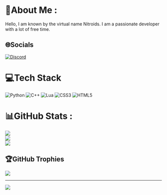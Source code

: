 # 💫About Me :
Hello, I am known by the virtual name Nitroids. I am a passionate developer with a lot of free time.

## 🌐Socials
[![Discord](https://img.shields.io/badge/Discord-%237289DA.svg?logo=discord&logoColor=white)](htttps://discord.gg/https://discord.com/users/827254107621425162) 

# 💻Tech Stack
![Python](https://img.shields.io/badge/python-3670A0?style=flat&logo=python&logoColor=ffdd54) ![C++](https://img.shields.io/badge/c++-%2300599C.svg?style=flat&logo=c%2B%2B&logoColor=white) ![Lua](https://img.shields.io/badge/lua-%232C2D72.svg?style=flat&logo=lua&logoColor=white) ![CSS3](https://img.shields.io/badge/css3-%231572B6.svg?style=flat&logo=css3&logoColor=white) ![HTML5](https://img.shields.io/badge/html5-%23E34F26.svg?style=flat&logo=html5&logoColor=white)
# 📊GitHub Stats :
![](https://github-readme-stats.vercel.app/api?username=iCyku&theme=tokyonight&hide_border=true&include_all_commits=false&count_private=true)<br/>
![](https://github-readme-streak-stats.herokuapp.com/?user=iCyku&theme=tokyonight&hide_border=true)<br/>
![](https://github-readme-stats.vercel.app/api/top-langs/?username=iCyku&theme=tokyonight&hide_border=true&include_all_commits=false&count_private=true&layout=compact)

## 🏆GitHub Trophies
![](https://github-trophies.vercel.app/?username=iCyku&theme=algolia&no-frame=false&no-bg=false&margin-w=4)

---
[![](https://visitcount.itsvg.in/api?id=iCyku&icon=0&color=1)](https://visitcount.itsvg.in)
